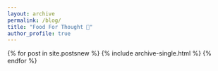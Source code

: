 ```yaml
---
layout: archive
permalink: /blog/
title: "Food For Thought 🍓"
author_profile: true
---
```

{% for post in site.postsnew %}
   {% include archive-single.html %}
{% endfor %}
